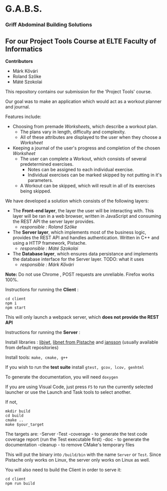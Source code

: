 # G.A.B.S.
### Griff Abdominal Building Solutions
## For our Project Tools Course at ELTE Faculty of Informatics

**Contributors**
- Márk Kővári
- Roland Szőke
- Máté Szokolai


This repository contains our submission for the 'Project Tools' course.

Our goal was to make an application which would act as a workout planner and journal.

Features include:
- Choosing from premade *Worksheet*s, which describe a workout plan.
    - The plans vary in length, difficulty and complexity.
    - All of these attributes are displayed to the user when they choose a *Worksheet*
- Keeping a journal of the user's progress and completion of the chosen *Worksheet*
    - The user can complete a Workout, which consists of several predetermined exercises.
        - Notes can be assigned to each individual exercise.
        - Individual exercises can be marked skipped by not putting in it's parameters.
    - A Workout can be skipped, which will result in all of its exercises being skipped.

We have developed a solution which consists of the following layers:

- The **Front-end layer**, the layer the user will be interacting with. This layer will be ran in a web browser, written in JavaScript and consuming the REST API the server layer provides.
    - *responsible : Roland Szőke*
- The **Server layer**, which implements most of the business logic, provides the REST API and handles authentication. Written in C++ and using a HTTP framework, Pistache.
    - *responsible : Máté Szokolai*
- The **Database layer**, which ensures data persistance and implements the database interface for the Server layer. TODO: what it uses
    - *responsible : Márk Kővári*


**Note:** Do not use Chrome , POST requests are unreliable. Firefox works 100%.


Instructions for running the **Client** : 

````
cd client
npm i
npm start
````
This will only launch a webpack server, which **does not provide the REST API**
 
 
 Instructions for running the **Server** : 
 
 Install libraries : [libjwt](https://github.com/benmcollins/libjwt), [libnet from Pistache](https://github.com/oktal/pistache/) and [jansson](https://github.com/akheron/jansson) (usually available from default repositories)
 
 Install tools: `make, cmake, g++`

 If you wish to run the **test suite** install `gtest, gcov, lcov, genhtml`

 To generate the documentation, you will need `doxygen`
 
 If you are using Visual Code, just press `F5` to run the currently selected launcher or use the Launch and Task tools to select another.
 
 If not,
 ````
 mkdir build
 cd build
 cmake ..
 make $your_target
 ````
 The targets are:
    -Server
    -Test
    -coverage - to generate the test code coverage report (run the Test executable first)
    -doc - to generate the documentation
    -cleanup - to remove CMake's temporary files


 This will put the binary into `/build/bin` with the name `Server` or `Test`. Since Pistache only works on Linux, the server only works on Linux as well.
 
 You will also need to build the Client in order to serve it:
 
 ````
 cd client
 npm run build
 ````
